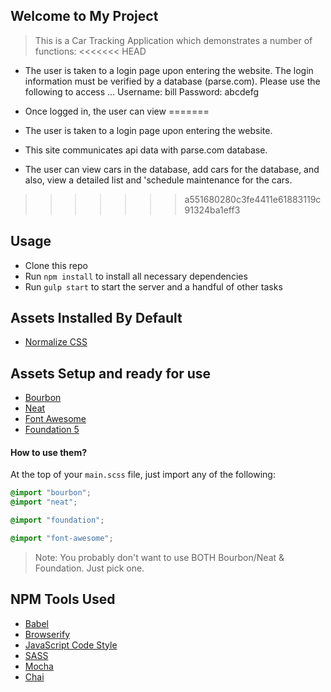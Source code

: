 ## Welcome to My Project

> This is a Car Tracking Application which demonstrates a number of functions:
<<<<<<< HEAD
- The user is taken to a login page upon entering the website.  The login information must be verified by a database (parse.com).  Please use the following to access ... Username:  bill  Password:  abcdefg

- Once logged in, the user can view 
=======
- The user is taken to a login page upon entering the website.
- This site communicates api data with parse.com database.
- The user can view cars in the database, add cars for the database, and also, view a detailed list and 'schedule maintenance for the cars.
>>>>>>> a551680280c3fe4411e61883119c91324ba1eff3


## Usage

- Clone this repo
- Run `npm install` to install all necessary dependencies
- Run `gulp start` to start the server and a handful of other tasks


## Assets Installed By Default

- [Normalize CSS](https://necolas.github.io/normalize.css/)

## Assets Setup and ready for use

- [Bourbon](http://bourbon.io/)
- [Neat](http://neat.bourbon.io/)
- [Font Awesome](https://fortawesome.github.io/Font-Awesome/)
- [Foundation 5](http://foundation.zurb.com/)

#### How to use them?

At the top of your `main.scss` file, just import any of the following:

```scss
@import "bourbon";
@import "neat";

@import "foundation";

@import "font-awesome";
```

> Note: You probably don't want to use BOTH Bourbon/Neat & Foundation. Just pick one.

## NPM Tools Used

- [Babel](https://babeljs.io/)
- [Browserify](http://browserify.org/)
- [JavaScript Code Style](http://jscs.info/)
- [SASS](http://sass-lang.com/)
- [Mocha](https://mochajs.org/)
- [Chai](http://chaijs.com/)
